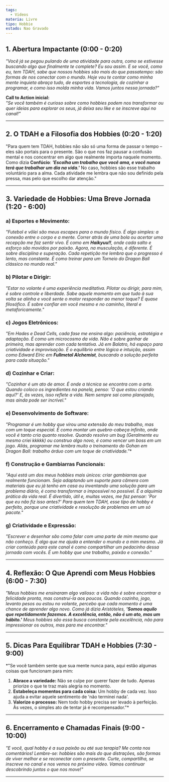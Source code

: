 ```yaml
---
tags:
  - Videos
materia: Livre
tipo: Hobbie
estado: Nao Gravado
---
```

## **1. Abertura Impactante (0:00 - 0:20)**  
*"Você já se pegou pulando de uma atividade para outra, como se estivesse buscando algo que finalmente te complete? Eu sou assim. E se você, como eu, tem TDAH, sabe que nossos hobbies são mais do que passatempo: são formas de nos conectar com o mundo. Hoje vou te contar como minha mente inquieta abraça tudo, de esportes a tecnologia, de cozinhar a programar, e como isso molda minha vida. Vamos juntos nessa jornada?"*

**Call to Action inicial:**  
*"Se você também é curioso sobre como hobbies podem nos transformar ou quer ideias para explorar os seus, já deixa seu like e se inscreve aqui no canal!"*

---

## **2. O TDAH e a Filosofia dos Hobbies (0:20 - 1:20)**  
"Para quem tem TDAH, hobbies não são só uma forma de passar o tempo – eles são portais para o presente. São o que nos faz pausar a confusão mental e nos concentrar em algo que realmente importa naquele momento. Como dizia **Confúcio**: ***'Escolha um trabalho que você ama, e você nunca terá que trabalhar um dia na vida.'*** No caso, hobbies são esse trabalho voluntário para a alma. Cada atividade me lembra que não sou definido pela pressa, mas pelo que escolho dar atenção."

---

## **3. Variedade de Hobbies: Uma Breve Jornada (1:20 - 6:00)**  
### **a) Esportes e Movimento:**  
*"Futebol e vôlei são meus escapes para o mundo físico. É algo simples: a conexão entre o corpo e a mente. Correr atrás de uma bola ou acertar uma recepção me faz sentir vivo. É como em **Haikyuu!!**, onde cada salto e esforço são movidos por paixão. Agora, na musculação, é diferente. É sobre disciplina e superação. Cada repetição me lembra que o progresso é lento, mas constante. É como treinar para um Torneio do Dragon Ball clássico no mundo real."*

### **b) Pilotar e Dirigir:**  
*"Estar no volante é uma experiência meditativa. Pilotar ou dirigir, para mim, é sobre controle e liberdade. Sabe aquele momento em que tudo à sua volta se alinha e você sente o motor responder ao menor toque? É quase filosófico. É sobre confiar em você mesmo e no caminho, literal e metaforicamente."*

### **c) Jogos Eletrônicos:**  
*"Em Hades e Dead Cells, cada fase me ensina algo: paciência, estratégia e adaptação. É como um microcosmo da vida. Não é sobre ganhar de primeira, mas aprender com cada tentativa. Já em Balatro, há espaço para criatividade e improvisação. É o equilíbrio entre lógica e intuição, assim como Edward Elric em **Fullmetal Alchemist**, buscando a solução perfeita para cada situação."*

### **d) Cozinhar e Criar:**  
*"Cozinhar é um ato de amor. É onde a técnica se encontra com a arte. Quando coloco os ingredientes na panela, penso: 'O que estou criando aqui?' E, às vezes, isso reflete a vida. Nem sempre sai como planejado, mas ainda pode ser incrível."*

### **e) Desenvolvimento de Software:**  
*"Programar é um hobby que virou uma extensão do meu trabalho, mas com um toque especial. É como montar um quebra-cabeça infinito, onde você é tanto cria quanto resolve. Quando resolvo um bug (Geralmente eu mesmo criei kkkkk) ou construo algo novo, é como vencer um boss em um jogo. Aliás, programar me lembra muito o treinamento do Gohan em **Dragon Ball*: trabalho árduo com um toque de criatividade."***

### **f) Construção e Gambiarras Funcionais:**  
*"Aqui está um dos meus hobbies mais únicos: criar gambiarras que realmente funcionam. Seja adaptando um suporte para câmera com materiais que eu já tenho em casa ou inventando uma solução para um problema diário, é como transformar o impossível no possível. É a alquimia prática da vida real. É divertido, útil e, muitas vezes, me faz pensar: 'Por que eu não fiz isso antes?' Para quem tem TDAH, esse tipo de hobby é perfeito, porque une criatividade e resolução de problemas em um só pacote."*

### **g) Criatividade e Expressão:**  
*"Escrever e desenhar são como falar com uma parte de mim mesmo que não conheço. É algo que me ajuda a entender o mundo e a mim mesmo. Já criar conteúdo para este canal é como compartilhar um pedacinho dessa jornada com vocês. É um hobby que une trabalho, paixão e conexão."*

---

## **4. Reflexão: O Que Aprendi com Meus Hobbies (6:00 - 7:30)**  
*"Meus hobbies me ensinaram algo valioso: a vida não é sobre encontrar a felicidade pronta, mas construí-la aos poucos. Quando cozinho, jogo, levanto pesos ou estou no volante, percebo que cada momento é uma chance de aprender algo novo. Como já dizia Aristóteles, **'Somos aquilo que repetidamente fazemos. A excelência, então, não é um ato, mas um hábito.'** Meus hobbies são essa busca constante pela excelência, não para impressionar os outros, mas para me encontrar."*

---

## **5. Dicas Para Equilibrar TDAH e Hobbies (7:30 - 9:00)**  
*"Se você também sente que sua mente nunca para, aqui estão algumas coisas que funcionam para mim:  
1. **Abrace a variedade:** Não se culpe por querer fazer de tudo. Apenas priorize o que te traz mais alegria no momento.  
2. **Estabeleça momentos para cada coisa:** Um hobby de cada vez. Isso ajuda a evitar aquele sentimento de 'não terminei nada'.  
3. **Valorize o processo:** Nem todo hobby precisa ser levado à perfeição. Às vezes, o simples ato de tentar já é recompensador."*

---

## **6. Encerramento e Chamadas Finais (9:00 - 10:00)**  
*"E você, qual hobby é a sua paixão ou até sua terapia? Me conta nos comentários! Lembre-se: hobbies são mais do que distrações, são formas de viver melhor e se reconectar com o presente. Curte, compartilha, se inscreve no canal e nos vemos no próximo vídeo. Vamos continuar descobrindo juntos o que nos move!"*

---
